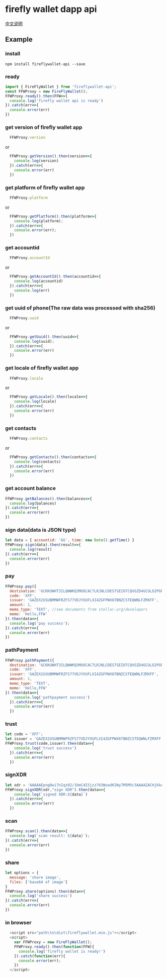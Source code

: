 # firefly wallet dapp api

[中文说明](README_CN.MD)

## Example

### install
``` 
npm install fireflywallet-api --save
```

### ready

``` javascript
import { FireFlyWallet } from 'fireflywallet-api';
const FFWProxy = new FireFlyWallet();
FFWProxy.ready().then(FFW=>{
  console.log('firefly wallet api is ready')
}).catch(err=>{
  console.error(err)
})
````

### get version of firefly wallet app
``` javascript
  FFWProxy.version
```
or
``` javascript
  FFWProxy.getVersion().then(version=>{
    console.log(version)
  }).catch(err=>{
    console.error(err)
  })
```

### get platform of firefly wallet app
``` javascript
  FFWProxy.platform
```
or
``` javascript
  FFWProxy.getPlatform().then(platform=>{
    console.log(platform);
  }).catch(err=>{
    console.error(err);
  })
```

### get accountid 
``` javascript
  FFWProxy.accountId
```
or
``` javascript
  FFWProxy.getAccountId().then(accountid=>{
    console.log(accountid)
  }).catch(err=>{
    console.log(err)
  })
```

### get uuid of phone(The raw data was processed with sha256)
``` javascript
  FFWProxy.uuid
```
or
``` javascript
  FFWProxy.getUuid().then(uuid=>{
    console.log(uuid);
  }).catch(err=>{
    console.error(err)
  })
```

### get locale of firefly wallet app
``` javascript
  FFWProxy.locale
```
or
``` javascript
  FFWProxy.getLocale().then(locale=>{
    console.log(locale)
  }).catch(err=>{
    console.error(err)
  })
```

### get contacts
``` javascript
  FFWProxy.contacts
```
or
``` javascript
  FFWProxy.getContacts().then(contacts=>{
    console.log(contacts)
  }).catch(err=>{
    console.error(err)
  })
```

### get account balance
``` javascript
FFWProxy.getBalances().then(balances=>{
  console.log(balances)
}).catch(err=>{
  console.error(err)
})
```

### sign data(data is JSON type)
``` javascript
let data = { accountid: 'GG', time: new Date().getTime() }
FFWProxy.sign(data).then(result=>{
  console.log(result)
}).catch(err=>{
  console.error(err)
})
```

### pay
``` javascript
FFWProxy.pay({
  destination: 'GCKKUWHT3ILQWWKQ3MUOCAC7LRJNLCOES7SEI6TCQVGZD4GCULO2PGNU', 
  code: 'XFF', 
  issuer: 'GAZEX2USUBMMWFRZFS77VDJYXUFLXI4ZGFPWX6TBNZCSTEQWNLFZMXFF', 
  amount: 1, 
  memo_type: 'TEXT', //see documents from stellar.org/developers
  memo: 'Hello,FFW'
}).then(data=>{
  console.log('pay success');
}).catch(err=>{
  console.error(err)
})
```

### pathPayment
``` javascript
FFWProxy.pathPayment({
  destination: 'GCKKUWHT3ILQWWKQ3MUOCAC7LRJNLCOES7SEI6TCQVGZD4GCULO2PGNU', 
  code: 'XFF', 
  issuer: 'GAZEX2USUBMMWFRZFS77VDJYXUFLXI4ZGFPWX6TBNZCSTEQWNLFZMXFF', 
  amount: 1, 
  memo_type: 'TEXT', 
  memo: 'Hello,FFW'
}).then(data=>{
    console.log('pathpayment success')
  }).catch(err=>{
    console.error(err)
  })
```

### trust
``` javascript
let code = 'XFF';
let issuer = 'GAZEX2USUBMMWFRZFS77VDJYXUFLXI4ZGFPWX6TBNZCSTEQWNLFZMXFF';
FFWProxy.trust(code,issuer).then(data=>{
    console.log('trust success')
  }).catch(err=>{
    console.error(err)
  })
```

### signXDR
``` javascript
let xdr = 'AAAAAEpng8wi7nIqz02/1bmC4I5jzz763WoadKIWy7M5MVc3AAAAZACHjkkAAAABAAAAAAAAAAAAAAABAAAAAAAAAAoAAAALaG9tZV9kb21haW4AAAAAAQAAABBodHRwOi8vZmNoYWluLmlvAAAAAAAAAAA='
FFWProxy.signXDR(xdr,"sign XDR").then(data=>{
    console.log(`signed XDR:${data}`)
  }).catch(err=>{
    console.error(err)
  })
```

### scan
``` javascript
FFWProxy.scan().then(data=>{
  console.log(`scan result: ${data}`);
}).catch(err=>{
  console.error(err)
})
```

### share
``` javascript
let options = {
  message: 'share image',
  files: ['base64 of image']
}
FFWProxy.share(options).then(data=>{
  console.log('share success')
}).catch(err=>{
  console.error(err)
})
```

### in browser
``` javascript
  <script src="path\to\dist\fireflywallet.min.js"></script>
  <script>
    var FFWProxy = new FireFlyWallet();
    FFWProxy.ready().then(function(FFW){
      console.log('firefly wallet is ready!')
    }).catch(function(err){
      console.error(err);
    })
  </script>
```